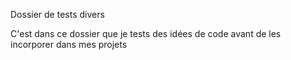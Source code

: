 Dossier de tests divers

C'est dans ce dossier que je tests des idées de code avant de les incorporer dans mes projets

